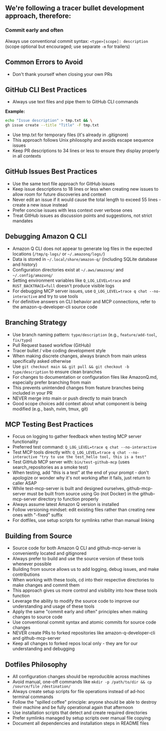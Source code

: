 ## We're following a tracer bullet development approach, therefore:

### Commit early and often
Always use conventional commit syntax: `<type>[scope]: description` (scope optional but encouraged; use separate `-m` for trailers)

## Common Errors to Avoid
- Don't thank yourself when closing your own PRs

## GitHub CLI Best Practices
- Always use text files and pipe them to GitHub CLI commands

**Example:**
```bash
echo "Issue description" > tmp.txt && \
gh issue create --title "Title" -F tmp.txt
```
- Use tmp.txt for temporary files (it's already in .gitignore)
- This approach follows Unix philosophy and avoids escape sequence issues
- Keep PR descriptions to 34 lines or less to ensure they display properly in all contexts

## GitHub Issues Best Practices
- Use the same text file approach for GitHub issues
- Keep issue descriptions to 18 lines or less when creating new issues to allow room for future discoveries and context
- Never edit an issue if it would cause the total length to exceed 55 lines - create a new issue instead
- Prefer concise issues with less context over verbose ones
- Treat GitHub issues as discussion points and suggestions, not strict mandates

## Debugging Amazon Q CLI
- Amazon Q CLI does not appear to generate log files in the expected locations (`/tmp/q-logs/` or `~/.amazonq/logs/`)
- Data is stored in `~/.local/share/amazon-q/` (including SQLite database and history)
- Configuration directories exist at `~/.aws/amazonq/` and `~/.config/amazonq/`
- Setting environment variables like `Q_LOG_LEVEL=trace` and `RUST_BACKTRACE=full` doesn't produce visible logs
- For debugging MCP server issues, use `Q_LOG_LEVEL=trace q chat --no-interactive` and try to use tools
- For definitive answers on CLI behavior and MCP connections, refer to the amazon-q-developer-cli source code
  
## Branching Strategy
- Use branch naming pattern: `type/description` (e.g., `feature/add-tool`, `fix/typo`)
- Pull Request based workflow (GitHub)
- Tracer bullet / vibe coding development style
- When making discrete changes, always branch from main unless specifically asked otherwise
- Use `git checkout main && git pull && git checkout -b type/description` to ensure clean branches
- For changes to documentation or configuration files like AmazonQ.md, especially prefer branching from main
- This prevents unintended changes from feature branches being included in your PR
- NEVER merge into main or push directly to main branch
- Good scope choices add context about what component is being modified (e.g., bash, nvim, tmux, git)

## MCP Testing Best Practices
- Focus on logging to gather feedback when testing MCP server functionality
- Preferred test command: `Q_LOG_LEVEL=trace q chat --no-interactive`
- Test MCP tools directly with: `Q_LOG_LEVEL=trace q chat --no-interactive "try to use the test_hello tool, this is a test"`
- Test GitHub MCP server with: `bin/test-github-mcp` (uses search_repositories as a smoke test)
- When testing, add "this is a test" at the end of your prompt - don't apologize or wonder why it's not working after it fails, just return to caller ASAP
- While test-mcp-server is built and designed ourselves, github-mcp-server must be built from source using Go (not Docker) in the github-mcp-server directory to function properly
- Always assume latest Amazon Q version is installed
- Follow versioning mindset: edit existing files rather than creating new ones with "-fixed" suffix
- For dotfiles, use setup scripts for symlinks rather than manual linking

## Building from Source
- Source code for both Amazon Q CLI and github-mcp-server is conveniently located and gitignored
- Always prefer to build and use the source version of these tools whenever possible
- Building from source allows us to add logging, debug issues, and make contributions
- When working with these tools, cd into their respective directories to make changes and commit them
- This approach gives us more control and visibility into how these tools function
- Leverage the ability to modify the source code to improve our understanding and usage of these tools
- Apply the same "commit early and often" principles when making changes to source code
- Use conventional commit syntax and atomic commits for source code changes
- NEVER create PRs to forked repositories like amazon-q-developer-cli and github-mcp-server
- Keep all changes to forked repos local only - they are for our understanding and debugging
## Dotfiles Philosophy
- All configuration changes should be reproducible across machines
- Avoid manual, one-off commands like `mkdir -p /path/to/dir && cp /source/file /destination/`
- Always create setup scripts for file operations instead of ad-hoc terminal commands
- Follow the "spilled coffee" principle: anyone should be able to destroy their machine and be fully operational again that afternoon
- Use installation scripts that detect and create required directories
- Prefer symlinks managed by setup scripts over manual file copying
- Document all dependencies and installation steps in README files
